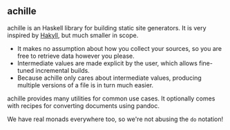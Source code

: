 ## achille

achille is an Haskell library for building static site generators.
It is very inspired by [Hakyll], but much smaller in scope.

[Hakyll]: https://jaspervdj.be/hakyll/

- It makes no assumption about how you collect your sources,
  so you are free to retrieve data however you please.
- Intermediate values are made explicit by the user,
  which allows fine-tuned incremental builds.
- Because achille only cares about intermediate values,
  producing multiple versions of a file is in turn much easier.

achille provides many utilities for common use cases.
It optionally comes with recipes for converting documents using pandoc.

We have real monads everywhere too, so we're not abusing the `do` notation!
